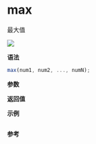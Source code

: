 # max

最大值

![](https://img.shields.io/badge/-Math-blue)

**语法**

```js
max(num1, num2, ..., numN);
```

**参数**

**返回值**

**示例**

```js

```

**参考**
